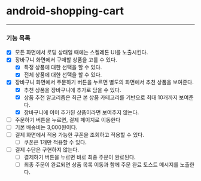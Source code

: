 # android-shopping-cart

---

### 기능 목록

- [x] 모든 화면에서 로딩 상태일 때에는 스켈레톤 UI를 노출시킨다.
- [x] 장바구니 화면에서 구매할 상품을 고를 수 있다.
    - [x] 특정 상품에 대한 선택을 할 수 있다.
    - [x] 전체 상품에 대한 선택을 할 수 있다.
- [X] 장바구니 화면에서 주문하기 버튼을 누르면 별도의 화면에서 추천 상품을 보여준다.
    - [x] 추천 상품을 장바구니에 추가로 담을 수 있다.
    - [x] 상품 추천 알고리즘은 최근 본 상품 카테고리를 기반으로 최대 10개까지 보여준다.
    - [x] 장바구니에 이미 추가된 상품이라면 보여주지 않는다.

- [ ] 주문하기 버튼을 누르면, 결제 페이지로 이동한다
- [ ] 기본 배송비는 3,000원이다.
- [ ] 결제 화면에서 적용 가능한 쿠폰을 조회하고 적용할 수 있다.
    - [ ] 쿠폰은 1개만 적용할 수 있다.
- [ ] 결제 수단은 구현하지 않는다.
    - [ ] 결제하기 버튼을 누르면 바로 최종 주문이 완료된다.
    - [ ] 최종 주문이 완료되면 상품 목록 이동과 함께 주문 완료 토스트 메시지를 노출한다.
